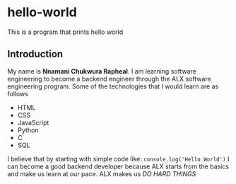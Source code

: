 # hello-world
This is a program that prints hello world
## Introduction
My name is **Nnamani Chukwura Rapheal**. I am learning software engineering to become a backend engineer through the ALX software engineering program.
Some of the technologies that I would learn are as follows 
- HTML
- CSS
- JavaScript
- Python
- C
- SQL

I believe that by starting with simple code like:
`console.log('Hello World')`
I can become a good backend developer because ALX starts from the basics and make us learn at our pace.
ALX makes us   *DO HARD THINGS* 
